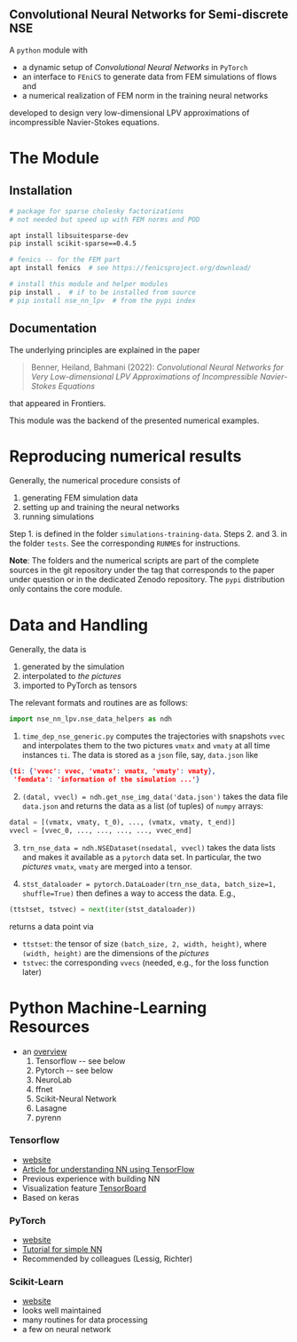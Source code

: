 Convolutional Neural Networks for Semi-discrete NSE
---

A `python` module with

 * a dynamic setup of *Convolutional Neural Networks* in `PyTorch`
 * an interface to `FEniCS` to generate data from FEM simulations of flows and
 * a numerical realization of FEM norm in the training neural networks

developed to design very low-dimensional LPV approximations of incompressible Navier-Stokes equations.

# The Module

## Installation

```sh
# package for sparse cholesky factorizations 
# not needed but speed up with FEM norms and POD

apt install libsuitesparse-dev
pip install scikit-sparse==0.4.5

# fenics -- for the FEM part
apt install fenics  # see https://fenicsproject.org/download/

# install this module and helper modules
pip install .  # if to be installed from source
# pip install nse_nn_lpv  # from the pypi index
```

## Documentation

The underlying principles are explained in the paper

> Benner, Heiland, Bahmani (2022): *Convolutional Neural Networks for Very Low-dimensional LPV Approximations of Incompressible Navier-Stokes Equations* 

that appeared in Frontiers.

This module was the backend of the presented numerical examples.

# Reproducing numerical results

Generally, the numerical procedure consists of

1. generating FEM simulation data
2. setting up and training the neural networks
3. running simulations

Step 1. is defined in the folder `simulations-training-data`. Steps 2. and 3. in the folder `tests`. See the corresponding `RUNME`s for instructions.

**Note**: The folders and the numerical scripts are part of the complete sources in the git repository under the tag that corresponds to the paper under question or in the dedicated Zenodo repository. The `pypi` distribution only contains the core module.


# Data and Handling

Generally, the data is 

1. generated by the simulation
2. interpolated to *the pictures*
3. imported to PyTorch as tensors

The relevant formats and routines are as follows:

```python
import nse_nn_lpv.nse_data_helpers as ndh
```

1. `time_dep_nse_generic.py` computes the trajectories with snapshots `vvec` and interpolates them to the two pictures `vmatx` and `vmaty` at all time instances `ti`. The data is stored as a `json` file, say, `data.json` like
```json
{ti: {'vvec': vvec, 'vmatx': vmatx, 'vmaty': vmaty},
 'femdata': 'information of the simulation ...'}
```

2. `(datal, vvecl) = ndh.get_nse_img_data('data.json')` takes the data file `data.json` and returns the data as a list (of tuples) of `numpy` arrays: 
```python
datal = [(vmatx, vmaty, t_0), ..., (vmatx, vmaty, t_end)]
vvecl = [vvec_0, ..., ..., ..., ..., vvec_end]
```

3. `trn_nse_data = ndh.NSEDataset(nsedatal, vvecl)` takes the data lists and makes it available as a `pytorch` data set. In particular, the two *pictures* `vmatx`, `vmaty` are merged into a tensor.

4. `stst_dataloader = pytorch.DataLoader(trn_nse_data, batch_size=1, shuffle=True)` then defines a way to access the data. E.g., 
```python
(ttstset, tstvec) = next(iter(stst_dataloader))
```
returns a data point via
 * `ttstset`: the tensor of size `(batch_size, 2, width, height)`, where `(width, height)` are the dimensions of the *pictures*
 * `tstvec`: the corresponding `vvecs` (needed, e.g., for the loss function later)

# Python Machine-Learning Resources

 * an [overview](https://analyticsindiamag.com/top-7-python-neural-network-libraries-for-developers/)
   1. Tensorflow -- see below
   2. Pytorch -- see below
   3. NeuroLab
   4. ffnet
   5. Scikit-Neural Network
   6. Lasagne
   7. pyrenn

### Tensorflow

 * [website](https://www.tensorflow.org/)
 * [Article for understanding NN using TensorFlow](https://towardsdatascience.com/building-your-first-neural-network-in-tensorflow-2-tensorflow-for-hackers-part-i-e1e2f1dfe7a0)
 * Previous experience with building NN
* Visualization feature [TensorBoard](https://www.tensorflow.org/tensorboard)
* Based on keras 

### PyTorch

 * [website](https://pytorch.org/)
 * [Tutorial for simple NN](https://pytorch.org/tutorials/beginner/blitz/neural_networks_tutorial.html)
 * Recommended by colleagues (Lessig, Richter)

### Scikit-Learn

 * [website](https://scikit-learn.org/stable/index.html)
 * looks well maintained
 * many routines for data processing
 * a few on neural network 

